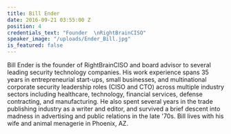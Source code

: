 ```yaml
---
title: Bill Ender
date: 2016-09-21 03:55:00 Z
position: 4
credentials_text: "Founder  \nRightBrainCISO"
speaker_image: "/uploads/Ender_Bill.jpg"
is_featured: false
---
```


Bill Ender is the founder of RightBrainCISO and board advisor to several leading security technology companies. His work experience spans 35 years in entrepreneurial start-ups, small businesses, and multinational corporate security leadership roles (CISO and CTO) across multiple industry sectors including healthcare, technology, financial services, defense contracting, and manufacturing. He also spent several years in the trade publishing industry as a writer and editor, and survived a brief descent into madness in advertising and public relations in the late '70s. Bill lives with his wife and animal menagerie in Phoenix, AZ.
